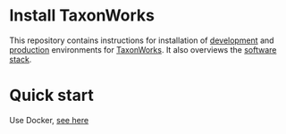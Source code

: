 # Install TaxonWorks

This repository contains instructions for installation of [development](development/README.md) and [production](production/README.md) environments for [TaxonWorks](https://github.com/SpeciesFileGroup/taxonworks). It also overviews the [software stack](SOFTWARE_STACK.md).

# Quick start

Use Docker, [see here](development/docker/README.md)
